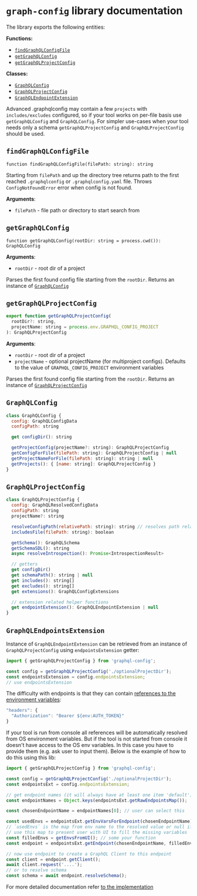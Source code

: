 # `graph-config` library documentation

The library exports the following entities:

**Functions:**
- [`findGraphQLConfigFile`](#findGraphQLConfigFile)
- [`getGraphQLConfig`](#getGraphQLConfig)
- [`getGraphQLProjectConfig`](#getGraphQLProjectConfig)

**Classes:**
- [`GraphQLConfig`](#GraphQLConfig)
- [`GraphQLProjectConfig`](#GraphQLProjectConfig)
- [`GraphQLEndpointExtension`](#GraphQLEndpointExtension)

Advanced .graphqlconfig may contain a few `projects` with `includes/excludes` configured,
so if your tool works on per-file basis use `getGraphQLConfig` and `GraphQLConfig`.
For simpler use-cases when your tool needs only a schema `getGraphQLProjectConfig` and
`GraphQLProjectConfig` should be used.

## `findGraphQLConfigFile`

`function findGraphQLConfigFile(filePath: string): string`

Starting from `filePath` and up the directory tree returns path to the first reached `.graphqlconfig`
or `.graphqlconfig.yaml` file. Throws `ConfigNotFoundError` error when config is not found.

**Arguments**:
  - `filePath` - file path or directory to start search from

## `getGraphQLConfig`

`function getGraphQLConfig(rootDir: string = process.cwd()): GraphQLConfig`

**Arguments**:
  - `rootDir` - root dir of a project

Parses the first found config file starting from the `rootDir`.
Returns an instance of [`GraphQLConfig`](#GraphQLConfig)


## `getGraphQLProjectConfig`

```js
export function getGraphQLProjectConfig(
  rootDir?: string,
  projectName: string = process.env.GRAPHQL_CONFIG_PROJECT
): GraphQLProjectConfig
```

**Arguments**:
- `rootDir` - root dir of a project
- `projectName` - optional projectName (for multiproject configs). Defaults to the value of
  `GRAPHQL_CONFIG_PROJECT` environment variables

Parses the first found config file starting from the `rootDir`.
Returns an instance of [`GraphQLProjectConfig`](#GraphQLProjectConfig)


## `GraphQLConfig`

```js
class GraphQLConfig {
  config: GraphQLConfigData
  configPath: string

  get configDir(): string

  getProjectConfig(projectName?: string): GraphQLProjectConfig
  getConfigForFile(filePath: string): GraphQLProjectConfig | null
  getProjectNameForFile(filePath: string): string | null
  getProjects(): { [name: string]: GraphQLProjectConfig }
}
```

## `GraphQLProjectConfig`

```js
class GraphQLProjectConfig {
  config: GraphQLResolvedConfigData
  configPath: string
  projectName?: string

  resolveConfigPath(relativePath: string): string // resolves path relative to config
  includesFile(filePath: string): boolean

  getSchema(): GraphQLSchema
  getSchemaSDL(): string
  async resolveIntrospection(): Promise<IntrospectionResult>

  // getters
  get configDir()
  get schemaPath(): string | null
  get includes(): string[]
  get excludes(): string[]
  get extensions(): GraphQLConfigExtensions

  // extension related helper functions
  get endpointExtension(): GraphQLEndpointExtension | null
}
```

## `GraphQLEndpointsExtension`

Instance of `GraphQLEndpointExtension` can be retrieved from an instance of `GraphQLProjectConfig`
using `endpointsExtension` getter:

```js
import { getGraphQLProjectConfig } from 'graphql-config';

const config = getGraphQLProjectConfig('./optionalProjectDir');
const endpointsExtension = config.endpointsExtension;
// use endpointsExtension
```

The difficulty with endpoints is that they can contain
[references to the environment variables](../specification.md#referencing-environment-variables):

```js
"headers": {
  "Authorization": "Bearer ${env:AUTH_TOKEN}"
}
```

If your tool is run from console all references will be automatically resolved from
OS environment variables.
But if the tool is not started from console it doesn't have access to the OS env variables.
In this case you have to provide them (e.g. ask user to input them).
Below is the example of how to do this using this lib:

```js
import { getGraphQLProjectConfig } from 'graphql-config';

const config = getGraphQLProjectConfig('./optionalProjectDir');
const endpointsExt = config.endpointsExtension;

// get endpoint names (it will always have at least one item 'default')
const endpointNames = Object.keys(endpointsExt.getRawEndpointsMap());

const chosenEndpointName = endpointNames[0]; // user can select this

const usedEnvs = endpointsExt.getEnvVarsForEndpoint(chosenEndpointName);
// `usedEnvs` is the map from env name to the resolved value or null if can't resolve
// use this map to present user with UI to fill the missing variables
const filledEnvs = getEnvsFromUI(); // some your function
const endpoint = endpointsExt.getEndpoint(chosenEndpointName, filledEnvs);

// now use endpoint to create a GraphQL Client to this endpoint
const client = endpoint.getClient();
await client.request('....');
// or to resolve schema
const schema = await endpoint.resolveSchema();
```

For more detailed documentation refer [to the implementation](../src/extensions/endpoint/)
